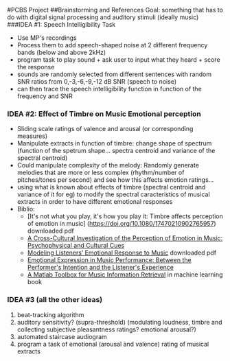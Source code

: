 #PCBS Project
##Brainstorming and References
Goal: something that has to do with digital signal processing and auditory stimuli (ideally music)
###IDEA #1: Speech Intelligibility Task
* Use MP's recordings
* Process them to add speech-shaped noise at 2 different frequency bands (below and above 2kHz)
* program task to play sound + ask user to input what they heard + score the response
* sounds are randomly selected from different sentences with random SNR ratios from 0,-3,-6,-9,-12 dB SNR (speech to noise)
* can then trace the speech intelligibility function in function of the frequency and SNR  

### IDEA #2: Effect of Timbre on Music Emotional perception
* Sliding scale ratings of valence and arousal (or corresponding measures)
* Manipulate extracts in function of timbre: change shape of spectrum (function of the spetrum shape... spectra centroid and variance of the spectral centroid)
* Could manipulate complexity of the melody: Randomly generate melodies that are more or less complex (rhythm/number of pitches/tones per second) and see how this affects emotion ratings...
* using what is known about effects of timbre (spectral centroid and variance of it for eg) to modify the spectral caracteristics of musical extracts in order to have different emotional responses   
* Biblio:
	* [It's not what you play, it's how you play it: Timbre affects perception of emotion in music] (https://doi.org/10.1080/17470210902765957) downloaded pdf
	*  [A Cross-Cultural Investigation of the Perception of Emotion in Music: Psychophysical and Cultural Cues](https://mp.ucpress.edu/content/17/1/43)
	*  [Modeling Listeners’ Emotional Response to Music](https://onlinelibrary.wiley.com/doi/full/10.1111/j.1756-8765.2012.01188.x) downloaded pdf
	*  [Emotional Expression in Music Performance: Between the Performer's Intention and the Listener's Experience](https://journals.sagepub.com/doi/abs/10.1177/0305735696241007)
	*  [A Matlab Toolbox for Music Information Retrieval](https://link.springer.com/chapter/10.1007/978-3-540-78246-9_31) in machine learning book


### IDEA #3 (all the other ideas)
1. beat-tracking algorithm
2. auditory sensitivity? (supra-threshold) (modulating loudness, timbre and collecting subjective pleasantness ratings? emotional arousal?)
3. automated staircase audiogram
4. program a task of emotional (arousal and valence) rating of musical extracts 

